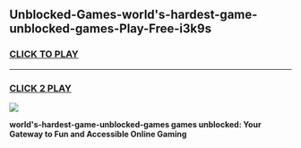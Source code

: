 
## Unblocked-Games-world's-hardest-game-unblocked-games-Play-Free-i3k9s
<h3>
<a href="https://premium76.site?title=world's-hardest-game-unblocked-games&ref=19M">CLICK TO PLAY</a></h3>
<hr>

<h3>
<a href="https://premium76.site?title=world's-hardest-game-unblocked-games&ref=19M">CLICK 2 PLAY</a>
  
</h3>

<a href="https://premium76.site?title=world's-hardest-game-unblocked-games&ref=19M"><img src="https://clearcache.store/games.png"></a>


**world's-hardest-game-unblocked-games games unblocked: Your Gateway to Fun and Accessible Online Gaming**
